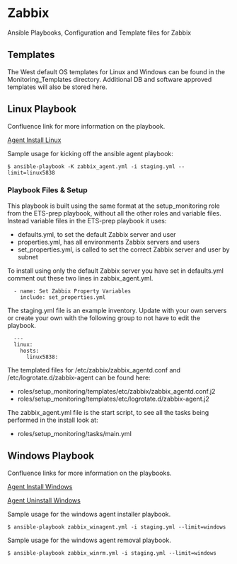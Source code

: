 Zabbix
=====================

Ansible Playbooks, Configuration and Template files for Zabbix

Templates
---------------------

The West default OS templates for Linux and Windows can be found in the Monitoring_Templates directory. Additional DB and software approved templates will also be stored here.

Linux Playbook
--------------------- 
Confluence link for more information on the playbook.

[Agent Install Linux](https://wiki.west.com/display/IPEA/Agent+Install+Linux "Linux Agent Confluence")

Sample usage for kicking off the ansible agent playbook: 

`$ ansible-playbook -K zabbix_agent.yml -i staging.yml --limit=linux5838`

### Playbook Files & Setup

This playbook is built using the same format at the setup_monitoring role from the ETS-prep playbook, without all the other roles and variable files. Instead variable files in the ETS-prep playbook it uses: 

- defaults.yml, to set the default Zabbix server and user
- properties.yml, has all environments Zabbix servers and users
- set_properties.yml, is called to set the correct Zabbix server and user by subnet

To install using only the default Zabbix server you have set in defaults.yml comment out these two lines in zabbix_agent.yml.

```
  - name: Set Zabbix Property Variables
    include: set_properties.yml
```

The staging.yml file is an example inventory. Update with your own servers or create your own with the following group to not have to edit the playbook.

```
  ---
  linux:
    hosts:
      linux5838:
```

The templated files for /etc/zabbix/zabbix_agentd.conf and /etc/logrotate.d/zabbix-agent can be found here:
- roles/setup_monitoring/templates/etc/zabbix/zabbix_agentd.conf.j2
- roles/setup_monitoring/templates/etc/logrotate.d/zabbix-agent.j2

The zabbix_agent.yml file is the start script, to see all the tasks being performed in the install look at:
- roles/setup_monitoring/tasks/main.yml

Windows Playbook
---------------------
Confluence links for more information on the playbooks.

[Agent Install Windows](https://wiki.west.com/display/IPEA/Agent+Install+Windows "Windows Agent Install Confluence")

[Agent Uninstall Windows](https://wiki.west.com/display/IPEA/Agent+Uninstall+Windows "Windows Agent Removal Confluence")

Sample usage for the windows agent installer playbook.

`$ ansible-playbook zabbix_winagent.yml -i staging.yml --limit=windows`

Sample usage for the windows agent removal playbook.

`$ ansible-playbook zabbix_winrm.yml -i staging.yml --limit=windows`
